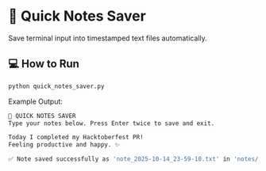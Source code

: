 # 📝 Quick Notes Saver

Save terminal input into timestamped text files automatically.

## 💻 How to Run
```bash
python quick_notes_saver.py
```
Example Output: 
```bash
📝 QUICK NOTES SAVER
Type your notes below. Press Enter twice to save and exit.

Today I completed my Hacktoberfest PR!
Feeling productive and happy. ✨

✅ Note saved successfully as 'note_2025-10-14_23-59-10.txt' in 'notes/'
```
